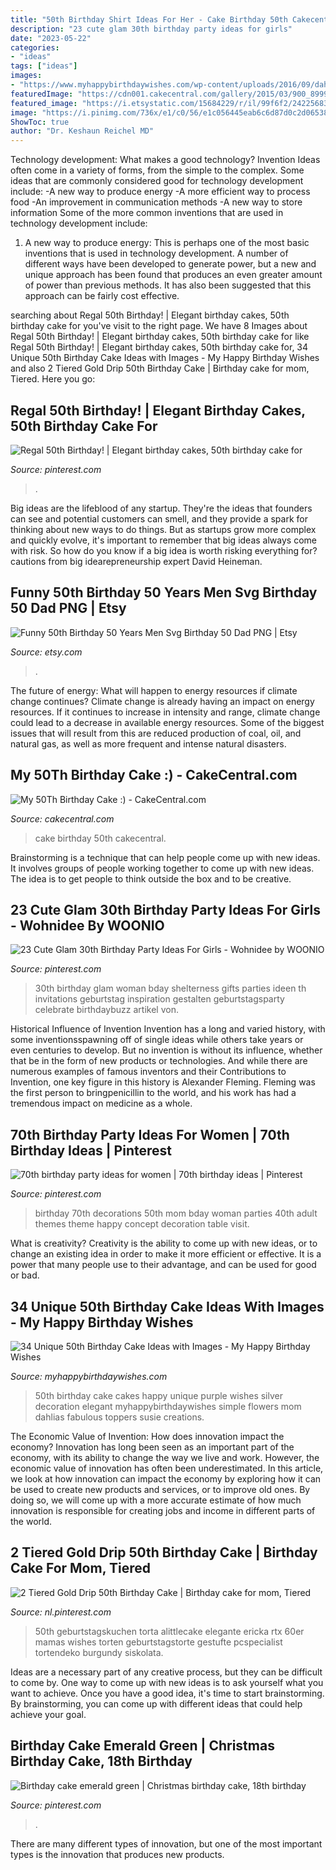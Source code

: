 ```yaml
---
title: "50th Birthday Shirt Ideas For Her - Cake Birthday 50th Cakecentral"
description: "23 cute glam 30th birthday party ideas for girls"
date: "2023-05-22"
categories:
- "ideas"
tags: ["ideas"]
images:
- "https://www.myhappybirthdaywishes.com/wp-content/uploads/2016/09/dahlia-50th-birthday-cakes.jpg"
featuredImage: "https://cdn001.cakecentral.com/gallery/2015/03/900_899953GDUD_my-50th-birthday-cake.jpg"
featured_image: "https://i.etsystatic.com/15684229/r/il/99f6f2/2422568366/il_794xN.2422568366_4b4f.jpg"
image: "https://i.pinimg.com/736x/e1/c0/56/e1c056445eab6c6d87d0c2d06538488a.jpg"
ShowToc: true
author: "Dr. Keshaun Reichel MD"
---
```



Technology development: What makes a good technology?
Invention Ideas often come in a variety of forms, from the simple to the complex. Some ideas that are commonly considered good for technology development include: 
-A new way to produce energy 
-A more efficient way to process food 
-An improvement in communication methods 
-A new way to store information 
Some of the more common inventions that are used in technology development include:


1) A new way to produce energy: This is perhaps one of the most basic inventions that is used in technology development. A number of different ways have been developed to generate power, but a new and unique approach has been found that produces an even greater amount of power than previous methods. It has also been suggested that this approach can be fairly cost effective.

	

		
searching about Regal 50th Birthday! | Elegant birthday cakes, 50th birthday cake for you've visit to the right page. We have 8 Images about Regal 50th Birthday! | Elegant birthday cakes, 50th birthday cake for like Regal 50th Birthday! | Elegant birthday cakes, 50th birthday cake for, 34 Unique 50th Birthday Cake Ideas with Images - My Happy Birthday Wishes and also 2 Tiered Gold Drip 50th Birthday Cake | Birthday cake for mom, Tiered. Here you go:
		
    
## Regal 50th Birthday! | Elegant Birthday Cakes, 50th Birthday Cake For

<img loading=lazy src="https://i.pinimg.com/736x/e1/c0/56/e1c056445eab6c6d87d0c2d06538488a.jpg" onerror="this.onerror=null;this.src='https://tse1.mm.bing.net/th?id=OIP.QVjjsn03bVV5_sjHOugeFgHaLH&amp;pid=15.1';" alt="Regal 50th Birthday! | Elegant birthday cakes, 50th birthday cake for">

_Source: pinterest.com_

>. 

	

Big ideas are the lifeblood of any startup. They're the ideas that founders can see and potential customers can smell, and they provide a spark for thinking about new ways to do things. But as startups grow more complex and quickly evolve, it's important to remember that big ideas always come with risk. So how do you know if a big idea is worth risking everything for? cautions from big idearepreneurship expert David Heineman.

    
## Funny 50th Birthday 50 Years Men Svg Birthday 50 Dad PNG | Etsy

<img loading=lazy src="https://i.etsystatic.com/15684229/r/il/99f6f2/2422568366/il_794xN.2422568366_4b4f.jpg" onerror="this.onerror=null;this.src='https://tse3.mm.bing.net/th?id=OIP.PxycJNyy3bzsQ1naYWW_hwHaLH&amp;pid=15.1';" alt="Funny 50th Birthday 50 Years Men Svg Birthday 50 Dad PNG | Etsy">

_Source: etsy.com_

>. 

	

The future of energy: What will happen to energy resources if climate change continues?
Climate change is already having an impact on energy resources. If it continues to increase in intensity and range, climate change could lead to a decrease in available energy resources. Some of the biggest issues that will result from this are reduced production of coal, oil, and natural gas, as well as more frequent and intense natural disasters.

    
## My 50Th Birthday Cake :) - CakeCentral.com

<img loading=lazy src="https://cdn001.cakecentral.com/gallery/2015/03/900_899953GDUD_my-50th-birthday-cake.jpg" onerror="this.onerror=null;this.src='https://tse2.mm.bing.net/th?id=OIP.w-G9eEEaIZ7LKAFfy968oAHaLD&amp;pid=15.1';" alt="My 50Th Birthday Cake :) - CakeCentral.com">

_Source: cakecentral.com_

>cake birthday 50th cakecentral. 

	

Brainstorming is a technique that can help people come up with new ideas. It involves groups of people working together to come up with new ideas. The idea is to get people to think outside the box and to be creative.

    
## 23 Cute Glam 30th Birthday Party Ideas For Girls - Wohnidee By WOONIO

<img loading=lazy src="https://i.pinimg.com/736x/23/0c/42/230c4289945bbf17655fbf50c04efc0a--th-birthday-parties-birthday-party-ideas.jpg" onerror="this.onerror=null;this.src='https://tse2.mm.bing.net/th?id=OIP.Wh6sKFwdlb6G9fL7m2t4RQHaLG&amp;pid=15.1';" alt="23 Cute Glam 30th Birthday Party Ideas For Girls - Wohnidee by WOONIO">

_Source: pinterest.com_

>30th birthday glam woman bday shelterness gifts parties ideen th invitations geburtstag inspiration gestalten geburtstagsparty celebrate birthdaybuzz artikel von. 

	

Historical Influence of Invention
Invention has a long and varied history, with some inventionsspawning off of single ideas while others take years or even centuries to develop. But no invention is without its influence, whether that be in the form of new products or technologies. And while there are numerous examples of famous inventors and their Contributions to Invention, one key figure in this history is Alexander Fleming. Fleming was the first person to bringpenicillin to the world, and his work has had a tremendous impact on medicine as a whole.

    
## 70th Birthday Party Ideas For Women | 70th Birthday Ideas | Pinterest

<img loading=lazy src="https://s-media-cache-ak0.pinimg.com/736x/3d/4e/20/3d4e20b3501e17353b7a17576eba7b98.jpg" onerror="this.onerror=null;this.src='https://tse4.mm.bing.net/th?id=OIP.LLzeIEAagkh6AmuRgkz_lQHaFj&amp;pid=15.1';" alt="70th birthday party ideas for women | 70th birthday ideas | Pinterest">

_Source: pinterest.com_

>birthday 70th decorations 50th mom bday woman parties 40th adult themes theme happy concept decoration table visit. 

	

What is creativity?
Creativity is the ability to come up with new ideas, or to change an existing idea in order to make it more efficient or effective. It is a power that many people use to their advantage, and can be used for good or bad.

    
## 34 Unique 50th Birthday Cake Ideas With Images - My Happy Birthday Wishes

<img loading=lazy src="https://www.myhappybirthdaywishes.com/wp-content/uploads/2016/09/dahlia-50th-birthday-cakes.jpg" onerror="this.onerror=null;this.src='https://tse2.mm.bing.net/th?id=OIP.MSVZkx5a14PwavBFdOYO4wHaLG&amp;pid=15.1';" alt="34 Unique 50th Birthday Cake Ideas with Images - My Happy Birthday Wishes">

_Source: myhappybirthdaywishes.com_

>50th birthday cake cakes happy unique purple wishes silver decoration elegant myhappybirthdaywishes simple flowers mom dahlias fabulous toppers susie creations. 

	

The Economic Value of Invention: How does innovation impact the economy?
Innovation has long been seen as an important part of the economy, with its ability to change the way we live and work. However, the economic value of innovation has often been underestimated. In this article, we look at how innovation can impact the economy by exploring how it can be used to create new products and services, or to improve old ones. By doing so, we will come up with a more accurate estimate of how much innovation is responsible for creating jobs and income in different parts of the world.

    
## 2 Tiered Gold Drip 50th Birthday Cake | Birthday Cake For Mom, Tiered

<img loading=lazy src="https://i.pinimg.com/736x/c8/5f/2d/c85f2dc0fc5b0858452f14a38ff8047d.jpg" onerror="this.onerror=null;this.src='https://tse1.mm.bing.net/th?id=OIP.ffmKcPXJdLMVPZhRhL0JiwHaKS&amp;pid=15.1';" alt="2 Tiered Gold Drip 50th Birthday Cake | Birthday cake for mom, Tiered">

_Source: nl.pinterest.com_

>50th geburtstagskuchen torta alittlecake elegante ericka rtx 60er mamas wishes torten geburtstagstorte gestufte pcspecialist tortendeko burgundy siskolata. 

	

Ideas are a necessary part of any creative process, but they can be difficult to come by. One way to come up with new ideas is to ask yourself what you want to achieve. Once you have a good idea, it's time to start brainstorming. By brainstorming, you can come up with different ideas that could help achieve your goal.

    
## Birthday Cake Emerald Green | Christmas Birthday Cake, 18th Birthday

<img loading=lazy src="https://i.pinimg.com/736x/79/1f/c2/791fc2713288e6758b73c6cc8c0fdf92.jpg" onerror="this.onerror=null;this.src='https://tse3.mm.bing.net/th?id=OIP.SPVqUXjbCG90-E5QtcH6iQHaIt&amp;pid=15.1';" alt="Birthday cake emerald green | Christmas birthday cake, 18th birthday">

_Source: pinterest.com_

>. 

	

There are many different types of innovation, but one of the most important types is the innovation that produces new products.

